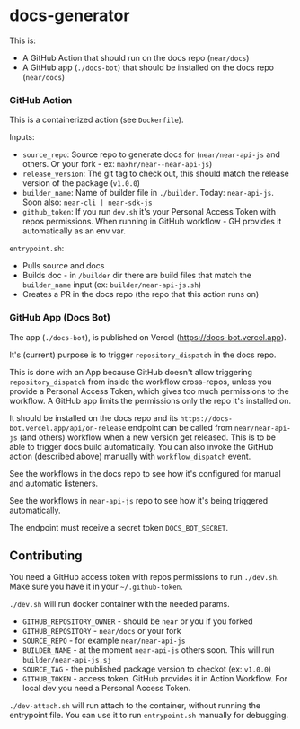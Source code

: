# docs-generator

This is:
- A GitHub Action that should run on the docs repo (`near/docs`)
- A GitHub app (`./docs-bot`) that should be installed on the docs repo (`near/docs`)

### GitHub Action

This is a containerized action (see `Dockerfile`).

Inputs:
- `source_repo`: Source repo to generate docs for (`near/near-api-js` and others. Or your fork - ex: `maxhr/near--near-api-js`)
- `release_version`: The git tag to check out, this should match the release version of the package (`v1.0.0`)
- `builder_name`: Name of builder file in `./builder`. Today: `near-api-js`. Soon also: `near-cli | near-sdk-js`
- `github_token`: If you run `dev.sh` it's your Personal Access Token with repos permissions. When running in GitHub workflow - GH provides it automatically as an env var.

`entrypoint.sh`:
- Pulls source and docs
- Builds doc - in `/builder` dir there are build files that match the `builder_name` input (ex: `builder/near-api-js.sh`)
- Creates a PR in the docs repo (the repo that this action runs on)

### GitHub App (Docs Bot)

The app (`./docs-bot`), is published on Vercel (https://docs-bot.vercel.app).

It's (current) purpose is to trigger `repository_dispatch` in the docs repo.

This is done with an App because GitHub doesn't allow triggering `repository_dispatch` from inside the workflow cross-repos, 
unless you provide a Personal Access Token, which gives too much permissions to the workflow.
A GitHub app limits the permissions only the repo it's installed on.

It should be installed on the docs repo and its `https://docs-bot.vercel.app/api/on-release` endpoint can be called
from `near/near-api-js` (and others) workflow when a new version get released. This is to be able to trigger docs build
automatically. You can also invoke the GitHub action (described above) manually with `workflow_dispatch` event.

See the workflows in the docs repo to see how it's configured for manual and automatic listeners.

See the workflows in `near-api-js` repo to see how it's being triggered automatically.

The endpoint must receive a secret token `DOCS_BOT_SECRET`.

## Contributing

You need a GitHub access token with repos permissions to run `./dev.sh`.
Make sure you have it in your `~/.github-token`.

`./dev.sh` will run docker container with the needed params.

- `GITHUB_REPOSITORY_OWNER` - should be `near` or you if you forked
- `GITHUB_REPOSITORY` - `near/docs` or your fork
- `SOURCE_REPO` - for example `near/near-api-js`
- `BUILDER_NAME` - at the moment `near-api-js` others soon. This will run `builder/near-api-js.sj`
- `SOURCE_TAG` - the published package version to checkot (ex: `v1.0.0`)
- `GITHUB_TOKEN` - access token. GitHub provides it in Action Workflow. For local dev you need a Personal Access Token.

`./dev-attach.sh` will run attach to the container, without running the entrypoint file.
You can use it to run `entrypoint.sh` manually for debugging.